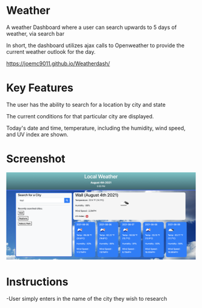 # Weather

A weather Dashboard where a user can search upwards to 5 days of weather, via search bar

In short, the dashboard utilizes ajax calls to Openweather to provide the current weather outlook for the day. 

https://joemc9011.github.io/Weatherdash/

# Key Features

The user has the ability to search for a location by city and state

The current conditions for that particular city are displayed.

Today's date and time, temperature, including the humidity, wind speed, and UV index are shown.

# Screenshot

![Screenshot](/assets/screenshot.png)

# Instructions 

-User simply enters in the name of the city they wish to research
